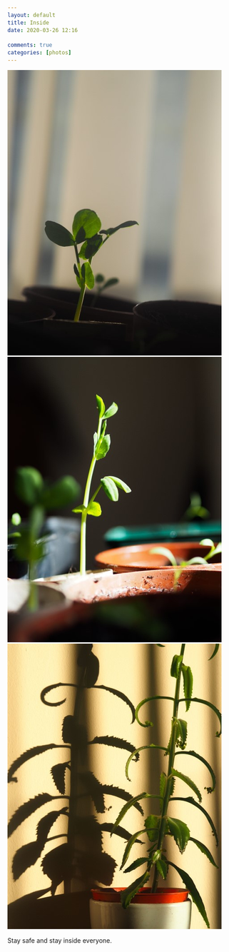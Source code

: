 ```yaml
---  
layout: default  
title: Inside  
date: 2020-03-26 12:16  
  
comments: true  
categories: [photos]  
---  
```

<img src="/assets/images/articles/plants1.jpg" class="responsive"><br>
<img src="/assets/images/articles/plants2.jpg" class="responsive"><br>
<img src="/assets/images/articles/plants3.jpg" class="responsive"><br>  

Stay safe and stay inside everyone.
